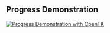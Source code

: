 
## Progress Demonstration
[![Progress Demonstration with OpenTK](https://img.youtube.com/vi/XDCoSlWWiUE/maxresdefault.jpg)](https://youtu.be/XDCoSlWWiUE)

